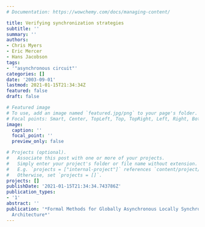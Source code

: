 ```yaml
---
# Documentation: https://wowchemy.com/docs/managing-content/

title: Verifying synchronization strategies
subtitle: ''
summary: ''
authors:
- Chris Myers
- Eric Mercer
- Hans Jacobson
tags:
- '"asynchronous circuit"'
categories: []
date: '2003-09-01'
lastmod: 2021-01-15T21:34:34Z
featured: false
draft: false

# Featured image
# To use, add an image named `featured.jpg/png` to your page's folder.
# Focal points: Smart, Center, TopLeft, Top, TopRight, Left, Right, BottomLeft, Bottom, BottomRight.
image:
  caption: ''
  focal_point: ''
  preview_only: false

# Projects (optional).
#   Associate this post with one or more of your projects.
#   Simply enter your project's folder or file name without extension.
#   E.g. `projects = ["internal-project"]` references `content/project/deep-learning/index.md`.
#   Otherwise, set `projects = []`.
projects: []
publishDate: '2021-01-15T21:34:34.743786Z'
publication_types:
- '1'
abstract: ''
publication: '*Formal Methods for Globally Asynchronous Locally Synchronous (GALS)
  Architecture*'
---
```

